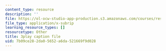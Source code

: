 ```yaml
---
content_type: resource
description: ''
file: https://ol-ocw-studio-app-production.s3.amazonaws.com/courses/res-9-003-brains-minds-and-machines-summer-course-summer-2015/7b09ce282da05652a6da521669f9d028_cyQZP23YbCY.vtt
file_type: application/x-subrip
learning_resource_types: []
resourcetype: Other
title: 3play caption file
uid: 7b09ce28-2da0-5652-a6da-521669f9d028
---
```

